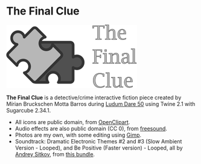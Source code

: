 # The Final Clue

![The Final Clue logo](https://github.com/mirianbr/final-clue/blob/master/images/puzzle-logo.png)

**The Final Clue** is a detective/crime interactive fiction piece created by Mírian Bruckschen Motta Barros during [Ludum Dare 50](https://ldjam.com/) using Twine 2.1 with Sugarcube 2.34.1.

* All icons are public domain, from [OpenClipart](https://openclipart.org).
* Audio effects are also public domain (CC 0), from [freesound](https://freesound.org).
* Photos are my own, with some editing using [Gimp](https://www.gimp.org/).
* Soundtrack: Dramatic Electronic Themes #2 and #3 (Slow Ambient Version - Looped), and Be Positive (Faster version) - Looped, all by [Andrey Sitkov](https://soundcloud.com/andrey-sitkov), from [this bundle](https://www.humblebundle.com/software/big-music-bundle-for-games-films-and-content-creators-2-software).
